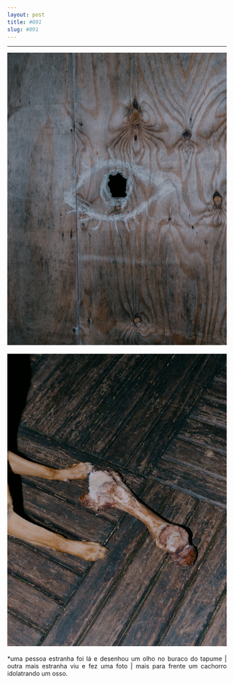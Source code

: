 ```yaml
---
layout: post
title: #091
slug: #091
---
```

---
<p class="description" style="text-align: justify;">
  <img src="/assets/danilo-luna-snapshots-61.jpg" />
  <br>
  <br>
   <img src="/assets/danilo-luna-snapshots-62.jpg" />
  <br>
  <br>
*uma pessoa estranha foi lá e desenhou um olho no buraco do tapume | outra mais estranha viu e fez uma foto | mais para frente um cachorro idolatrando um osso.
 <br>
  <br>
